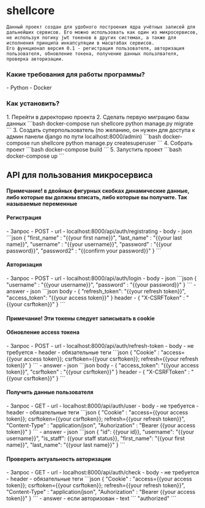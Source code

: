 # shellcore
	Данный проект создан для удобного построения ядра учётных записей для дальнейших сервисов. Его можно использовать как один из микросервисов, не используя логику jwt токенов в других системах, а также для исполнения принципа инкапсуляции в масштабах сервисов.
	Его функционал версия 0.1 - регистрация пользователя, авторизация пользователя, обновление токена, получение данных пользлвателя, проверка авторизации.

<h3>Какие требования для работы программы?</h3>
- Python
- Docker

<h3>Как установить?</h3>
1. Перейти в директорию проекта
2. Сделать первую миграцию базы данных
```bash
docker-compose run shellcore python manage.py migrate
```
3. Создать суперпользователь (по желанию, он нужен для доступа к админ панели django по пути localhost:8000/admin)
```bash
docker-compose run shellcore python manage.py createsuperuser
```
4. Собрать проект
```bash
docker-compose build
```
5. Запустить проект
```bash
docker-compose up
```

<h2>API для пользования микросервиса</h2>
<h4>Примечание! в двойных фигурных скобках динамические данные, либо которые вы должны вписать, либо которые вы получите. Так называемые переменные</h4> 

<h4>Регистрация</h4>
- Запрос - POST
- url - localhost:8000/api/auth/registrating
- body - json
```json
{
	"first_name" : "{{your first name}}",
	"last_name" : "{{your last name}}",
	"username" : "{{your username}}",
	"password" : "{{your password}}",
	"password2" : "{{confirm your password}}"
}
```

<h4>Авторизация</h4>
- Запрос - POST
- url - localhost:8000/api/auth/login
- body - json
```json
{
	"username" : "{{your username}}",
	"password" : "{{your password}}"
}
```
- answer - json
```json
body - {
    "refresh_token": "{{your refresh token}}",
    "access_token": "{{your access token}}"
}
header - {
	"X-CSRFToken" : "{{your csrftoken}}"
}
```

<h4>Примечание! Эти токены следует записывать в cookie</h4> 
<h4>Обновление access токена</h4>
- Запрос - POST
- url - localhost:8000/api/auth/refresh-token
- body - не требуется
- header - обязательные теги
```json
{
	"Cookie" : "access={{your access token}}; csrftoken={{your csrftoken}}; refresh={{your refresh token}}"
}
```
- answer - json
```json
body - {
    "access_token": "{{your access token}}",
    "csrftoken" : "{{your csrftoken}}"
}
header - {
	"X-CSRFToken" : "{{your csrftoken}}"
}
```

<h4>Получить данные пользователя</h4>
- Запрос - GET
- url - localhost:8000/api/auth/user
- body - не требуется
- header - обязательные теги
```json
{
	"Cookie" : "access={{your access token}}; csrftoken={{your csrftoken}}; refresh={{your refresh token}}",
	"Content-Type" : "application/json",
	"Auhorization" : "Bearer {{your access token}}"
}
```
- answer - json
```json
{
    "id": {{your id}},
    "username": "{{your username}}",
    "is_staff": {{your staff status}},
    "first_name": "{{your first name}}",
    "last_name": "{{your last name}}"
}
```

<h4>Проверить актуальность авторизации</h4>
- Запрос - GET
- url - localhost:8000/api/auth/check
- body - не требуется
- header - обязательные теги
```json
{
	"Cookie" : "access={{your access token}}; csrftoken={{your csrftoken}}; refresh={{your refresh token}}",
	"Content-Type" : "application/json",
	"Auhorization" : "Bearer {{your access token}}"
}
```
- answer - если авторизован - text
```
"authorized"
```

